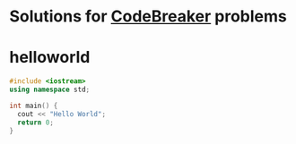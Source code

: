# Solutions for [CodeBreaker](https://codebreaker.xyz) problems

# helloworld
```cpp
#include <iostream>
using namespace std;

int main() {
  cout << "Hello World";
  return 0;
}
```
